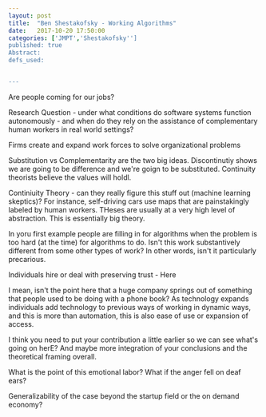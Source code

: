 ```yaml
---
layout: post
title:  "Ben Shestakofsky - Working Algorithms"
date:   2017-10-20 17:50:00
categories: ['JMPT','Shestakofsky'']
published: true
Abstract:
defs_used:


---
```

Are people coming for our jobs?

Research Question - under what conditions do software systems function autonomously - and when do they rely on the assistance of complementary human workers in real world settings?

Firms create and expand work forces to solve organizational problems

Substitution vs Complementarity are the two big ideas. Discontinutiy shows we are going to be difference and we're goign to be substituted. Continuity theorists believe the values will holdl.

Continiuity Theory - can they really figure this stuff out (machine learning skeptics)? For instance, self-driving cars use maps that are painstakingly labeled by human workers. THeses are usually at a very high level of abstraction. This is essentially big theory.


In yoru first example people are filling in for algorithms when the problem is too hard (at the time) for algorithms to do. Isn't this work substantively different from some other types of work? In other words, isn't it particularly precarious.

Individuals hire or deal with preserving trust - Here



I mean, isn't the point here that a huge company springs out of something that people used to be doing with a phone book? As technology expands individuals add technology to previous ways of working in dynamic ways, and this is more than automation, this is also ease of use or expansion of access.


I think you need to put your contribution a little earlier so we can see what's going on herE? And maybe more integration of your conclusions and the theoretical framing overall.

What is the point of this emotional labor? What if the anger fell on deaf ears?


Generalizability of the case beyond the startup field or the on demand economy?
